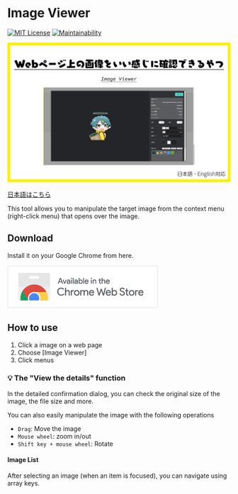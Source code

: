 # Image Viewer

[![MIT License](http://img.shields.io/badge/license-MIT-blue.svg?style=flat)](LICENSE) [![Maintainability](https://api.codeclimate.com/v1/badges/2ecea4aab33e03fa6016/maintainability)](https://codeclimate.com/github/heppokofrontend/chrome-extension-image-viewer/maintainability)

![](./images/main.png)

[日本語はこちら](./README--ja.md)

This tool allows you to manipulate the target image from the context menu (right-click menu) that opens over the image.

## Download

Install it on your Google Chrome from here.

[![Available in the Chrome Web Store](./images/iNEddTyWiMfLSwFD6qGq.png)](https://chrome.google.com/webstore/detail/image-viewer/obkebbjepldbhebchaimjhmgbpniiceb?hl=ja&authuser=0)

## How to use

1. Click a image on a web page
2. Choose [Image Viewer]
3. Click menus

### 💡 The "View the details" function

In the detailed confirmation dialog, you can check the original size of the image, the file size and more.

You can also easily manipulate the image with the following operations

- `Drag`: Move the image
- `Mouse wheel`: zoom in/out
- `Shift key + mouse wheel`: Rotate

#### Image List

After selecting an image (when an item is focused), you can navigate using array keys.
